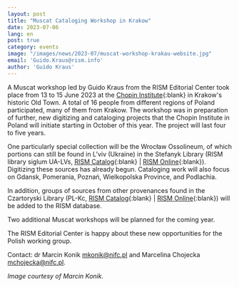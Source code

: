 ```yaml
---
layout: post
title: "Muscat Cataloging Workshop in Krakow"
date: 2023-07-06
lang: en
post: true
category: events
image: "/images/news/2023-07/muscat-workshop-krakau-website.jpg"
email: 'Guido.Kraus@rism.info'
author: 'Guido Kraus'
---
```


A Muscat workshop led by Guido Kraus from the RISM Editorial Center took place from 13 to 15 June 2023 at the [Chopin Institute](https://nifc.pl/en/){:blank} in Krakow's historic Old Town. A total of 16 people from different regions of Poland participated, many of them from Krakow.
The workshop was in preparation of further, new digitizing and cataloging projects that the Chopin Institute in Poland will initiate starting in October of this year. The project will last four to five years.  

One particularly special collection will be the Wrocław Ossolineum, of which portions can still be found in L’viv (Ukraine) in the Stefanyk Library (RISM library siglum UA-LVs, [RISM Catalog](https://opac.rism.info/search?View=rism&siglum=UA-LVs){:blank} \| [RISM Online](https://rism.online/institutions/30005697){:blank}). Digitizing these sources has already begun. Cataloging work will also focus on Gdansk, Pomerania, Poznań, Wielkopolska Province,  and Podlachia.  

In addition, groups of sources from other provenances found in the Czartoryski Library (PL-Kc, [RISM Catalog](https://opac.rism.info/search?View=rism&siglum=PL-Kc){:blank} \| [RISM Online](https://rism.online/institutions/30002076){:blank}) will be added to the RISM database.  

Two additional Muscat workshops will be planned for the coming year.   

The RISM Editorial Center is happy about these new opportunities for the Polish working group.   

Contact: dr Marcin Konik [mkonik@nifc.pl](mailto:mkonik@nifc.pl) and Marcelina Chojecka [mchojecka@nifc.pl](mailto:mchojecka@nifc.pl).  

_Image courtesy of Marcin Konik._
